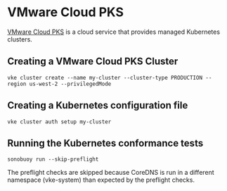 # VMware Cloud PKS

[VMware Cloud PKS](https://cloud.vmware.com/vmware-cloud-pks) is a cloud service that provides managed Kubernetes clusters. 

## Creating a VMware Cloud PKS Cluster
```
vke cluster create --name my-cluster --cluster-type PRODUCTION --region us-west-2 --privilegedMode 
```

## Creating a Kubernetes configuration file
```
vke cluster auth setup my-cluster
```

## Running the Kubernetes conformance tests
```
sonobuoy run --skip-preflight
```

The preflight checks are skipped because CoreDNS is run in a different
namespace (vke-system) than expected by the preflight checks. 
